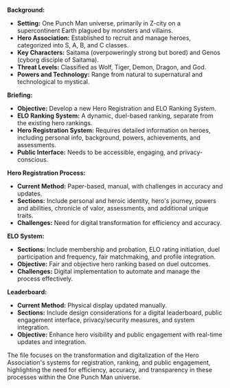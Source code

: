**Background:**

- **Setting:** One Punch Man universe, primarily in Z-city on a supercontinent Earth plagued by monsters and villains.
- **Hero Association:** Established to recruit and manage heroes, categorized into S, A, B, and C classes.
- **Key Characters:** Saitama (overpoweringly strong but bored) and Genos (cyborg disciple of Saitama).
- **Threat Levels:** Classified as Wolf, Tiger, Demon, Dragon, and God.
- **Powers and Technology:** Range from natural to supernatural and technological to mystical.

**Briefing:**

- **Objective:** Develop a new Hero Registration and ELO Ranking System.
- **ELO Ranking System:** A dynamic, duel-based ranking, separate from the existing hero rankings.
- **Hero Registration System:** Requires detailed information on heroes, including personal info, background, powers,
  achievements, and assessments.
- **Public Interface:** Needs to be accessible, engaging, and privacy-conscious.

**Hero Registration Process:**

- **Current Method:** Paper-based, manual, with challenges in accuracy and updates.
- **Sections:** Include personal and heroic identity, hero's journey, powers and abilities, chronicle of valor,
  assessments, and additional unique traits.
- **Challenges:** Need for digital transformation for efficiency and accuracy.

**ELO System:**

- **Sections:** Include membership and probation, ELO rating initiation, duel participation and frequency, fair
  matchmaking, and profile integration.
- **Objective:** Fair and objective hero ranking based on duel outcomes.
- **Challenges:** Digital implementation to automate and manage the process effectively.

**Leaderboard:**

- **Current Method:** Physical display updated manually.
- **Sections:** Include design considerations for a digital leaderboard, public engagement interface, privacy/security
  measures, and system integration.
- **Objective:** Enhance hero visibility and public engagement with real-time updates and integration.

The file focuses on the transformation and digitalization of the Hero Association's systems for registration, ranking,
and public engagement, highlighting the need for efficiency, accuracy, and transparency in these processes within the
One Punch Man universe.
